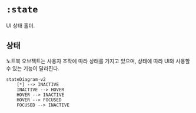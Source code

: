 # `:state`

UI 상태 홀더.

## 상태

노트북 오브젝트는 사용자 조작에 따라 상태를 가지고 있으며, 상태에 따라 UI와 사용할 수 있는 기능이 달라진다.

```mermaid
stateDiagram-v2
    [*] --> INACTIVE
    INACTIVE --> HOVER
    HOVER --> INACTIVE
    HOVER --> FOCUSED
    FOCUSED --> INACTIVE
```